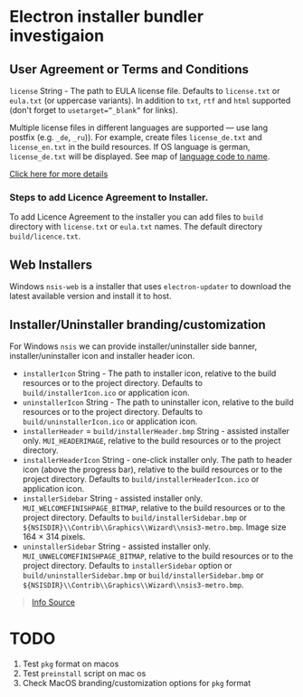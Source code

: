 # Electron installer bundler investigaion

## User Agreement or Terms and Conditions

`license` String - The path to EULA license file. Defaults to `license.txt` or `eula.txt` (or uppercase variants). In addition to `txt`, `rtf` and `html` supported (don't forget to `usetarget=”_blank”` for links).

Multiple license files in different languages are supported — use lang postfix (e.g. `_de`, `_ru`)). For example, create files `license_de.txt` and `license_en.txt` in the build resources. If OS language is german, `license_de.txt` will be displayed. See map of [language code to name](https://github.com/meikidd/iso-639-1/blob/master/src/data.js).

[Click here for more details](https://www.electron.build/configuration/nsis)

### Steps to add Licence Agreement to Installer.

To add Licence Agreement to the installer you can add files to `build` directory with `license.txt` or `eula.txt` names. The default directory `build/licence.txt`.

## Web Installers

Windows `nsis-web` is a installer that uses `electron-updater` to download the latest available version and install it to host.

## Installer/Uninstaller branding/customization

For Windows `nsis` we can provide installer/uninstaller side banner, installer/uninstaller icon and installer header icon.

- `installerIcon` String - The path to installer icon, relative to the build resources or to the project directory. Defaults to `build/installerIcon.ico` or application icon.
- `uninstallerIcon` String - The path to uninstaller icon, relative to the build resources or to the project directory. Defaults to `build/uninstallerIcon.ico` or application icon.
- `installerHeader` = `build/installerHeader.bmp` String - assisted installer only. `MUI_HEADERIMAGE`, relative to the build resources or to the project directory.
- `installerHeaderIcon` String - one-click installer only. The path to header icon (above the progress bar), relative to the build resources or to the project directory. Defaults to `build/installerHeaderIcon.ico` or application icon.
- `installerSidebar` String - assisted installer only. `MUI_WELCOMEFINISHPAGE_BITMAP`, relative to the build resources or to the project directory. Defaults to `build/installerSidebar.bmp` or `${NSISDIR}\\Contrib\\Graphics\\Wizard\\nsis3-metro.bmp`. Image size 164 × 314 pixels.
- `uninstallerSidebar` String - assisted installer only. `MUI_UNWELCOMEFINISHPAGE_BITMAP`, relative to the build resources or to the project directory. Defaults to `installerSidebar` option or `build/uninstallerSidebar.bmp` or `build/installerSidebar.bmp` or `${NSISDIR}\\Contrib\\Graphics\\Wizard\\nsis3-metro.bmp`.

> [Info Source](https://www.electron.build/configuration/nsis)

# TODO

1. Test `pkg` format on macos
2. Test `preinstall` script on mac os
3. Check MacOS branding/customization options for `pkg` format
